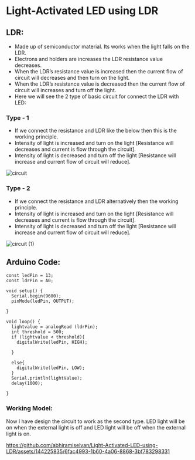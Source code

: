 # Light-Activated LED using LDR


## LDR:
- Made up of semiconductor material. Its works when the light falls on the LDR.
- Electrons and holders are increases the LDR resistance value decreases.
- When the LDR’s resistance value is increased then the current flow of circuit will decreases and then turn on the light.
- When the LDR’s resistance value is decreased then the current flow of circuit will increases and turn off the light.
- Here we will see the 2 type of basic circuit for connect the LDR with LED:

### Type - 1
- If we connect the resistance and LDR like the below then this is the working principle.
- Intensity of light is increased and turn on the light [Resistance will decreases and current is flow through the circuit].
- Intensity of light is decreased and turn off the light [Resistance will increase and current flow of circuit will reduce].
  
![circuit](https://github.com/abhiramiselvan/Light-Activated-LED-using-LDR/assets/144225835/de29d895-9edf-4d31-9359-5a3eb552d86c)


### Type - 2
- If we connect the resistance and LDR alternatively then the working principle.
- Intensity of light is increased and turn on the light [Resistance will decreases and current is flow through the circuit].
- Intensity of light is decreased and turn off the light [Resistance will increase and current flow of circuit will reduce].

![circuit (1)](https://github.com/abhiramiselvan/Light-Activated-LED-using-LDR/assets/144225835/a64dcb47-5e85-46af-918b-46bcfdb551f0)



## Arduino Code:

```
const ledPin = 13;
const ldrPin = A0;

void setup() {
  Serial.begin(9600);
  pinMode(ledPin, OUTPUT);

}

void loop() {
  lightvalue = analogRead (ldrPin);
  int threshold = 500;
  if (lightvalue < threshold){
    digitalWrite(ledPin, HIGH);

  }
  
  else{
    digitalWrite(ledPin, LOW);
  }
  Serial.println(lightValue);  
  delay(1000); 

}
```

### Working Model:
Now I have design the circuit to work as the second type.
LED light will be on when the external light is off and LED light will be off when the external light is on.

https://github.com/abhiramiselvan/Light-Activated-LED-using-LDR/assets/144225835/6fac4993-1b60-4a06-8868-3bf783298331
